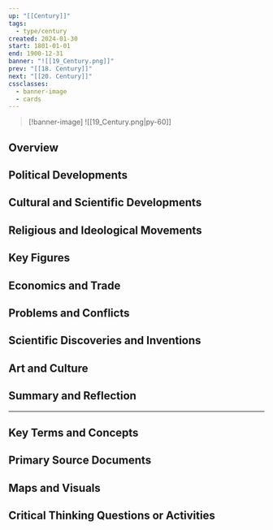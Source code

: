 ```yaml
---
up: "[[Century]]"
tags:
  - type/century
created: 2024-01-30
start: 1801-01-01
end: 1900-12-31
banner: "![[19_Century.png]]"
prev: "[[18. Century]]"
next: "[[20. Century]]"
cssclasses:
  - banner-image
  - cards
---
```

>[!banner-image] ![[19_Century.png|py-60]]
>
## Overview
## Political Developments
## Cultural and Scientific Developments
## Religious and Ideological Movements
## Key Figures
## Economics and Trade
## Problems and Conflicts
## Scientific Discoveries and Inventions
## Art and Culture
## Summary and Reflection
---
## Key Terms and Concepts
## Primary Source Documents
## Maps and Visuals
## Critical Thinking Questions or Activities


